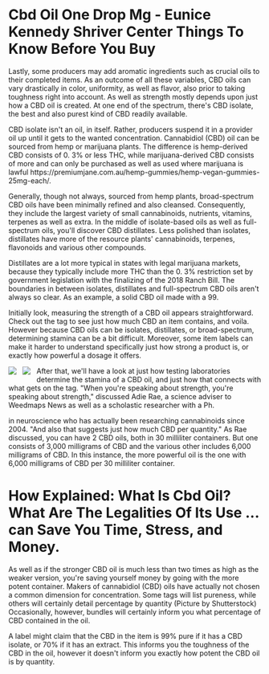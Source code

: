 <h1 style="clear:both" id="content-section-0">Cbd Oil One Drop Mg - Eunice Kennedy Shriver Center Things To Know Before You Buy</h1>
<p class="p__0">Lastly, some producers may add aromatic ingredients such as crucial oils to their completed items. As an outcome of all these variables, CBD oils can vary drastically in color, uniformity, as well as flavor, also prior to taking toughness right into account. As well as strength mostly depends upon just how a CBD oil is created. At one end of the spectrum, there's CBD isolate, the best and also purest kind of CBD readily available.</p>
<div style="clear:both"></div><p class="p__1">CBD isolate isn't an oil, in itself. Rather, producers suspend it in a provider oil up until it gets to the wanted concentration. Cannabidiol (CBD) oil can be sourced from hemp or marijuana plants. The difference is hemp-derived CBD consists of 0. 3% or less THC, while marijuana-derived CBD consists of more and can only be purchased as well as used where marijuana is lawful https://premiumjane.com.au/hemp-gummies/hemp-vegan-gummies-25mg-each/.</p>
<p class="p__2">Generally, though not always, sourced from hemp plants, broad-spectrum CBD oils have been minimally refined and also cleansed. Consequently, they include the largest variety of small cannabinoids, nutrients, vitamins, terpenes as well as extra. In the middle of isolate-based oils as well as full-spectrum oils, you'll discover CBD distillates. Less polished than isolates, distillates have more of the resource plants' cannabinoids, terpenes, flavonoids and various other compounds.</p>
<p class="p__3">Distillates are a lot more typical in states with legal marijuana markets, because they typically include more THC than the 0. 3% restriction set by government legislation with the finalizing of the 2018 Ranch Bill. The boundaries in between isolates, distillates and full-spectrum CBD oils aren't always so clear. As an example, a solid CBD oil made with a 99.</p>
<p class="p__4">Initially look, measuring the strength of a CBD oil appears straightforward. Check out the tag to see just how much CBD an item contains, and voila. However because CBD oils can be isolates, distillates, or broad-spectrum, determining stamina can be a bit difficult. Moreover, some item labels can make it harder to understand specifically just how strong a product is, or exactly how powerful a dosage it offers.</p>
<img class="featurable" style="max-width:400px;float:left;margin-right:12px;margin-bottom:12px;" itemprop="image" src="http://submission.icrowdmarketing.com/assets/source/users/1839/s2bottle-NM.png?1611549768015"/><img class="featurable" style="max-width:400px;float:left;margin-right:12px;margin-bottom:12px;" itemprop="image" src="https://static.timesofisrael.com/www/uploads/2019/05/image1.jpeg"/><p class="p__5">After that, we'll have a look at just how testing laboratories determine the stamina of a CBD oil, and just how that connects with what gets on the tag. "When you're speaking about strength, you're speaking about strength," discussed Adie Rae, a science adviser to Weedmaps News as well as a scholastic researcher with a Ph.</p>
<p class="p__6">in neuroscience who has actually been researching cannabinoids since 2004. "And also that suggests just how much CBD per quantity." As Rae discussed, you can have 2 CBD oils, both in 30 milliliter containers. But one consists of 3,000 milligrams of CBD and the various other includes 6,000 milligrams of CBD. In this instance, the more powerful oil is the one with 6,000 milligrams of CBD per 30 milliliter container.</p>
<h1 style="clear:both" id="content-section-1">How Explained: What Is Cbd Oil? What Are The Legalities Of Its Use ... can Save You Time, Stress, and Money.</h1>
<p class="p__7">As well as if the stronger CBD oil is much less than two times as high as the weaker version, you're saving yourself money by going with the more potent container. Makers of cannabidiol (CBD) oils have actually not chosen a common dimension for concentration. Some tags will list pureness, while others will certainly detail percentage by quantity (Picture by Shutterstock) Occasionally, however, bundles will certainly inform you what percentage of CBD contained in the oil.</p>
<p class="p__8">A label might claim that the CBD in the item is 99% pure if it has a CBD isolate, or 70% if it has an extract. This informs you the toughness of the CBD in the oil, however it doesn't inform you exactly how potent the CBD oil is by quantity.</p>
